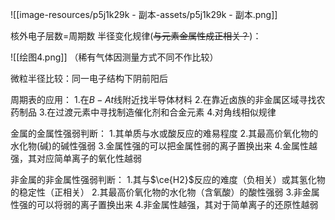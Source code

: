 ![[image-resources/p5j1k29k - 副本-assets/p5j1k29k - 副本.png]]

核外电子层数=周期数
半径变化规律(~~与元素金属性成正相关？~~)：

![[绘图4.png]]
（稀有气体因测量方式不同不作比较）

微粒半径比较：同一电子结构下阴前阳后

周期表的应用：
1.在$B-At$线附近找半导体材料
2.在靠近卤族的非金属区域寻找农药制品
3.在过渡元素中寻找制造催化剂和合金元素
4.对角线相似规律

金属的金属性强弱判断：
	1.其单质与水或酸反应的难易程度
	2.其最高价氧化物的水化物(碱)的碱性强弱
	3.金属性强的可以把金属性弱的离子置换出来
	4.金属性越强，其对应简单离子的氧化性越弱

非金属的非金属性强弱判断：
	1.其与$\ce{H2}$反应的难度（负相关）或其氢化物的稳定性（正相关）
	2.其最高价氧化物的水化物（含氧酸）的酸性强弱
	3.非金属性强的可以将弱的离子置换出来
	4.非金属性越强，其对于简单离子的还原性越弱